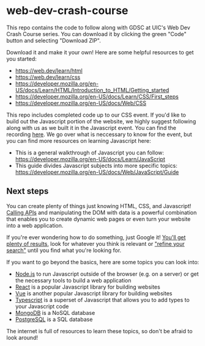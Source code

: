# web-dev-crash-course

This repo contains the code to follow along with GDSC at UIC's Web Dev Crash Course series.
You can download it by clicking the green "Code" button and selecting "Download ZIP".

Download it and make it your own! Here are some helpful resources to get you started:

- https://web.dev/learn/html
- https://web.dev/learn/css
- https://developer.mozilla.org/en-US/docs/Learn/HTML/Introduction_to_HTML/Getting_started
- https://developer.mozilla.org/en-US/docs/Learn/CSS/First_steps
- https://developer.mozilla.org/en-US/docs/Web/CSS

This repo includes completed code up to our CSS event. If you'd like to build out the Javascript portion of the website, we highly suggest following along with us as we built it in the Javascript event. You can find the recording [here](https://gdsc.community.dev/e/mna3wr/). We go over what is neccessary to know for the event, but you can find more resources on learning Javascript here:

- This is a general walkthrough of Javascript you can follow: https://developer.mozilla.org/en-US/docs/Learn/JavaScript
- This guide divides Javascript subjects into more specific topics: https://developer.mozilla.org/en-US/docs/Web/JavaScript/Guide

## Next steps

You can create plenty of things just knowing HTML, CSS, and Javascript! [Calling APIs](https://developer.mozilla.org/en-US/docs/Learn/JavaScript/Client-side_web_APIs/Introduction) and manipulating the DOM with data is a powerful combination that enables you to create dynamic web pages or even turn your website into a web application.

If you're ever wondering how to do something, just Google it! [You'll get plenty of results](https://www.google.com/search?q=javascript+how+do+i+save+user+data), look for whatever you think is relevant or ["refine your search"](https://www.google.com/search?q=how+to+save+data+in+a+remote+database+using+javascript) until you find what you're looking for.

If you want to go beyond the basics, here are some topics you can look into:

- [Node.js](https://nodejs.org/en/) to run Javascript outside of the browser (e.g. on a server) or get the necessary tools to build a web application
- [React](https://reactjs.dev/) is a popular Javascript library for building websites
- [Vue](https://vuejs.org/) is another popular Javascript library for building websites
- [Typescript](https://www.typescriptlang.org/) is a superset of Javascript that allows you to add types to your Javascript code
- [MongoDB](https://www.mongodb.com/) is a NoSQL database
- [PostgreSQL](https://www.postgresql.org/) is a SQL database

The internet is full of resources to learn these topics, so don't be afraid to look around!
